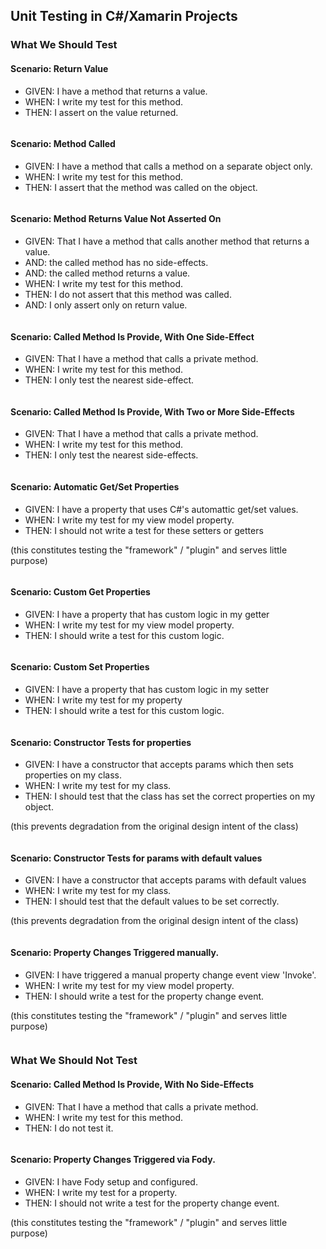 ## Unit Testing in C#/Xamarin Projects

### What We Should Test

#### Scenario: Return Value
* GIVEN: I have a method that returns a value.
* WHEN: I write my test for this method.
* THEN: I assert on the value returned.

```csharp
```

#### Scenario: Method Called
* GIVEN: I have a method that calls a method on a separate object only.
* WHEN: I write my test for this method.
* THEN: I assert that the method was called on the object.
```csharp
```

#### Scenario: Method Returns Value Not Asserted On
* GIVEN: That I have a method that calls another method that returns a value.
* AND: the called method has no side-effects.
* AND: the called method returns a value.
* WHEN: I write my test for this method.
* THEN: I do not assert that this method was called.
* AND: I only assert only on return value.

```csharp
```

#### Scenario: Called Method Is Provide, With One Side-Effect
* GIVEN: That I have a method that calls a private method.
* WHEN: I write my test for this method.
* THEN: I only test the nearest side-effect.

```csharp
```

#### Scenario: Called Method Is Provide, With Two or More Side-Effects
* GIVEN: That I have a method that calls a private method.
* WHEN: I write my test for this method.
* THEN: I only test the nearest side-effects.

```csharp
```

#### Scenario: Automatic Get/Set Properties
* GIVEN: I have a property that uses C#'s automattic get/set values.
* WHEN: I write my test for my view model property.
* THEN: I should not write a test for these setters or getters

(this constitutes testing the "framework" / "plugin" and serves little purpose)

```csharp
```

#### Scenario: Custom Get Properties
* GIVEN: I have a property that has custom logic in my getter
* WHEN: I write my test for my view model property.
* THEN: I should write a test for this custom logic.

```csharp
```

#### Scenario: Custom Set Properties
* GIVEN: I have a property that has custom logic in my setter
* WHEN: I write my test for my property
* THEN: I should write a test for this custom logic.

```csharp
```

#### Scenario: Constructor Tests for properties
* GIVEN: I have a constructor that accepts params which then sets properties on my class.
* WHEN: I write my test for my class.
* THEN: I should test that the class has set the correct properties on my object.

(this prevents degradation from the original design intent of the class)

```csharp
```

#### Scenario: Constructor Tests for params with default values
* GIVEN: I have a constructor that accepts params with default values
* WHEN: I write my test for my class.
* THEN: I should test that the default values to be set correctly.

(this prevents degradation from the original design intent of the class)

```csharp
```

#### Scenario: Property Changes Triggered manually.
* GIVEN: I have triggered a manual property change event view 'Invoke'.
* WHEN: I write my test for my view model property.
* THEN: I should write a test for the property change event.

(this constitutes testing the "framework" / "plugin" and serves little purpose)

```csharp
```

### What We Should Not Test

#### Scenario: Called Method Is Provide, With No Side-Effects
* GIVEN: That I have a method that calls a private method.
* WHEN: I write my test for this method.
* THEN: I do not test it.

```csharp
```

#### Scenario: Property Changes Triggered via Fody.
* GIVEN: I have Fody setup and configured.
* WHEN: I write my test for a property.
* THEN: I should not write a test for the property change event.

(this constitutes testing the "framework" / "plugin" and serves little purpose)

```csharp
```